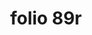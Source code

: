 ---
layout: edition
title: folio 89r
manuscript: Florence, Biblioteca Marucelliana, Carte Rajna XIX.15
sigla: R
iip: r089r.tif
milestone: 177
---